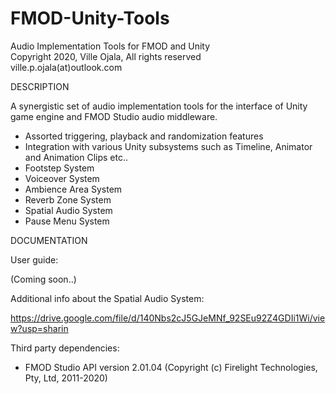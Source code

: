 # FMOD-Unity-Tools
Audio Implementation Tools for FMOD and Unity\
Copyright 2020, Ville Ojala, All rights reserved\
ville.p.ojala(at)outlook.com

DESCRIPTION

A synergistic set of audio implementation tools for the interface of Unity game engine and FMOD Studio audio middleware.

- Assorted triggering, playback and randomization features
- Integration with various Unity subsystems such as Timeline, Animator and Animation Clips etc..
- Footstep System
- Voiceover System
- Ambience Area System
- Reverb Zone System
- Spatial Audio System
- Pause Menu System

DOCUMENTATION

User guide:

(Coming soon..)

Additional info about the Spatial Audio System:

https://drive.google.com/file/d/140Nbs2cJ5GJeMNf_92SEu92Z4GDIi1Wi/view?usp=sharin


Third party dependencies:

- FMOD Studio API version 2.01.04 (Copyright (c) Firelight Technologies, Pty, Ltd, 2011-2020)
